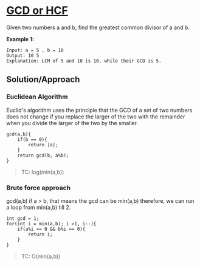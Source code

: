 # [GCD or HCF](https://www.geeksforgeeks.org/program-to-find-gcd-or-hcf-of-two-numbers/)

Given two numbers a and b, find the greatest common divisor of a and b.

**Example 1:**

```
Input: a = 5 , b = 10
Output: 10 5
Explanation: LCM of 5 and 10 is 10, while their GCD is 5.
```

## Solution/Approach

### Euclidean Algorithm

Euclid's algorithm uses the principle that the GCD of a set of two numbers does not change if you replace the larger of the two with the remainder when you divide the larger of the two by the smaller.

```
gcd(a,b){
    if(b == 0){
        return |a|;
    }
    return gcd(b, a%b);
}
```

> TC: log(min(a,b))

### Brute force approach

gcd(a,b)
if a > b, that means the gcd can be min(a,b)
therefore, we can run a loop from min(a,b) till 2.

```
int gcd = 1;
for(int i = min(a,b); i >1, i--){
    if(a%i == 0 && b%i == 0){
        return i;
    }
}
```

> TC: O(min(a,b))
